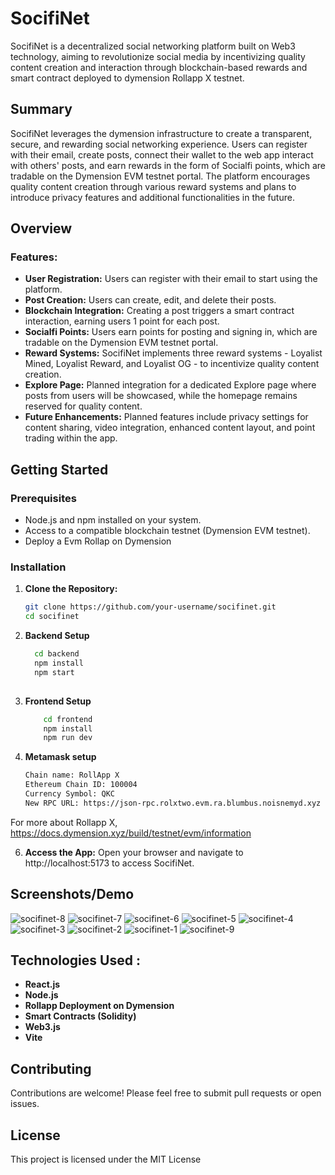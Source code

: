 # SocifiNet

SocifiNet is a decentralized social networking platform built on Web3 technology, aiming to revolutionize social media by incentivizing quality content creation and interaction through blockchain-based rewards and smart contract deployed to dymension Rollapp X testnet.

## Summary

SocifiNet leverages the dymension infrastructure to create a transparent, secure, and rewarding social networking experience. Users can register with their email, create posts, connect their wallet to the web app interact with others' posts, and earn rewards in the form of Socialfi points, which are tradable on the Dymension EVM testnet portal. The platform encourages quality content creation through various reward systems and plans to introduce privacy features and additional functionalities in the future.

## Overview

### Features:
- **User Registration:** Users can register with their email to start using the platform.
- **Post Creation:** Users can create, edit, and delete their posts.
- **Blockchain Integration:** Creating a post triggers a smart contract interaction, earning users 1 point for each post.
- **Socialfi Points:** Users earn points for posting and signing in, which are tradable on the Dymension EVM testnet portal.
- **Reward Systems:** SocifiNet implements three reward systems - Loyalist Mined, Loyalist Reward, and Loyalist OG - to incentivize quality content creation.
- **Explore Page:** Planned integration for a dedicated Explore page where posts from users will be showcased, while the homepage remains reserved for quality content.
- **Future Enhancements:** Planned features include privacy settings for content sharing, video integration, enhanced content layout, and point trading within the app.

## Getting Started

### Prerequisites
- Node.js and npm installed on your system.
- Access to a compatible blockchain testnet (Dymension EVM testnet).
- Deploy a Evm Rollap on Dymension 

### Installation

1. **Clone the Repository:**
   ```bash
   git clone https://github.com/your-username/socifinet.git
   cd socifinet

2. **Backend Setup**
   ```bash
     cd backend
     npm install
     npm start
     
3. **Frontend Setup**
   ```bash
       cd frontend
       npm install
       npm run dev
4. **Metamask setup**
    ```bash
    Chain name: RollApp X
    Ethereum Chain ID: 100004
    Currency Symbol: QKC
    New RPC URL: https://json-rpc.rolxtwo.evm.ra.blumbus.noisnemyd.xyz

For more about Rollapp X, https://docs.dymension.xyz/build/testnet/evm/information
 
6. **Access the App:**
   Open your browser and navigate to http://localhost:5173 to access SocifiNet.


## Screenshots/Demo


![socifinet-8](https://github.com/Jaytechent/SociFiNet/assets/91403188/fb3de9b1-e18c-4423-a81c-70ef5ecb4b79)
![socifinet-7](https://github.com/Jaytechent/SociFiNet/assets/91403188/9229b9ce-2f1f-4b24-b42d-7e93ed50e327)
![socifinet-6](https://github.com/Jaytechent/SociFiNet/assets/91403188/d23ded37-c9d8-4ab2-983c-4f87c352eaba)
![socifinet-5](https://github.com/Jaytechent/SociFiNet/assets/91403188/e77ae5d0-86a7-4c99-b3f5-3a81065ca68f)
![socifinet-4](https://github.com/Jaytechent/SociFiNet/assets/91403188/fca245f8-4fb7-4a61-8df6-d72e624cff62)
![socifinet-3](https://github.com/Jaytechent/SociFiNet/assets/91403188/8213d9e4-1f20-42c7-a4eb-23fd7510b21b)
![socifinet-2](https://github.com/Jaytechent/SociFiNet/assets/91403188/06e27d75-009d-45a7-9234-cbcff3dc5a86)
![socifinet-1](https://github.com/Jaytechent/SociFiNet/assets/91403188/75b2eff0-aa30-4111-99ca-4ddcca0918a3)
![socifinet-9](https://github.com/Jaytechent/SociFiNet/assets/91403188/a938699c-37a1-46ef-ad98-b20c26b687b5)

## Technologies Used :

- **React.js**
- **Node.js**
- **Rollapp Deployment on Dymension**
- **Smart Contracts (Solidity)**
- **Web3.js**
- **Vite**

## Contributing
  Contributions are welcome! Please feel free to submit pull requests or open issues.

## License
This project is licensed under the MIT License
